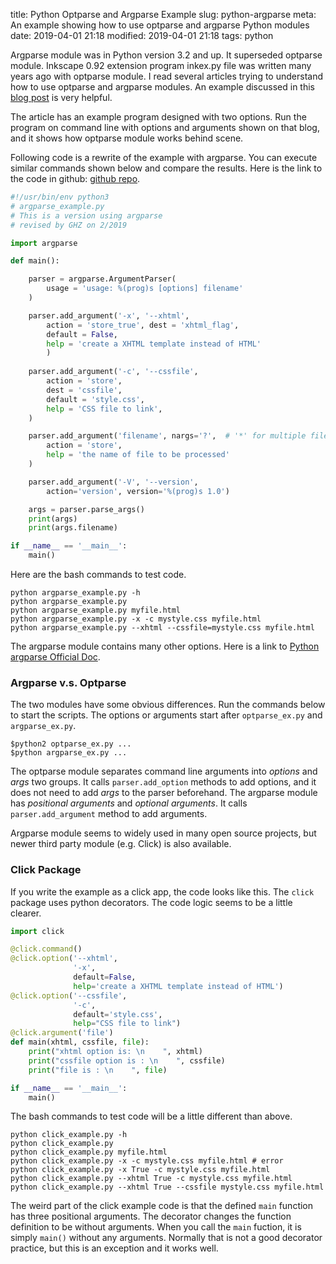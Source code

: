 title: Python Optparse and Argparse Example
slug: python-argparse
meta: An example showing how to use optparse and argparse Python modules
date: 2019-04-01 21:18
modified: 2019-04-01 21:18
tags: python


Argparse module was in Python version 3.2 and up.  It superseded
optparse module. Inkscape 0.92 extension program inkex.py file was
written many years ago with optparse module. I read several articles trying 
to understand how to use optparse and argparse modules. 
An example discussed in this
[blog post](https://www.saltycrane.com/blog/2009/09/python-optparse-example/) 
is very helpful. 

The article has an example program designed with two options.  Run the program 
on command line with options and arguments shown on that blog, and it shows 
how optparse module works behind scene. 

Following code is a rewrite of the example with argparse. 
You can execute similar commands shown below and compare the results. 
Here is the link to the code in github: [github repo](https://github.com/georgexyz19/argparse_examples).  

```python
#!/usr/bin/env python3
# argparse_example.py
# This is a version using argparse
# revised by GHZ on 2/2019

import argparse

def main():

    parser = argparse.ArgumentParser(
        usage = 'usage: %(prog)s [options] filename'
    )

    parser.add_argument('-x', '--xhtml',
        action = 'store_true', dest = 'xhtml_flag',
        default = False,
        help = 'create a XHTML template instead of HTML'
        )
    
    parser.add_argument('-c', '--cssfile',
        action = 'store',
        dest = 'cssfile',
        default = 'style.css',
        help = 'CSS file to link',
    )

    parser.add_argument('filename', nargs='?',  # '*' for multiple files
        action = 'store',
        help = 'the name of file to be processed'
    )

    parser.add_argument('-V', '--version',
        action='version', version='%(prog)s 1.0')

    args = parser.parse_args()
    print(args)
    print(args.filename)

if __name__ == '__main__':
    main()
```

Here are the bash commands to test code. 

```
python argparse_example.py -h
python argparse_example.py 
python argparse_example.py myfile.html
python argparse_example.py -x -c mystyle.css myfile.html
python argparse_example.py --xhtml --cssfile=mystyle.css myfile.html
```
The argparse module contains many other options.  Here is a link to 
[Python argparse Official Doc](https://docs.python.org/3/howto/argparse.html).

### Argparse v.s. Optparse

The two modules have some obvious differences. Run the commands below to 
start the scripts. The options or arguments start after `optparse_ex.py` 
and `argparse_ex.py`.  

```
$python2 optparse_ex.py ...
$python argparse_ex.py ...
```

The optparse module separates command line arguments into *options* and *args* 
two groups.  It calls `parser.add_option` methods to add options, and it does 
not need to add *args* to the parser beforehand. The argparse module has 
*positional arguments* and *optional arguments*.  It calls `parser.add_argument` 
method to add arguments. 

Argparse module seems to widely used in many open source projects, but newer 
third party module (e.g. Click) is also available. 

### Click Package

If you write the example as a click app, the code looks like this. The `click` 
package uses python decorators.  The code logic seems to be a little 
clearer. 

```python
import click

@click.command()
@click.option('--xhtml', 
              '-x', 
              default=False, 
              help='create a XHTML template instead of HTML')
@click.option('--cssfile', 
              '-c', 
              default='style.css',
              help="CSS file to link")
@click.argument('file')
def main(xhtml, cssfile, file):
    print("xhtml option is: \n    ", xhtml)
    print("cssfile option is : \n    ", cssfile)
    print("file is : \n    ", file)

if __name__ == '__main__':
    main()
```

The bash commands to test code will be a little different than above.

```
python click_example.py -h
python click_example.py
python click_example.py myfile.html
python click_example.py -x -c mystyle.css myfile.html # error
python click_example.py -x True -c mystyle.css myfile.html
python click_example.py --xhtml True -c mystyle.css myfile.html
python click_example.py --xhtml True --cssfile mystyle.css myfile.html
```

The weird part of the click example code is that the defined `main` function has 
three positional arguments. The decorator changes the function definition to be 
without arguments. When you call the `main` fuction, it is simply `main()` without 
any arguments.  Normally that is not a good decorator practice, but this is 
an exception and it works well.  

